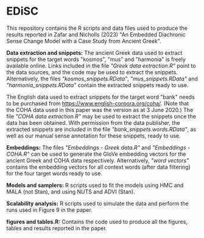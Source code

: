 # EDiSC
This repository contains the R scripts and data files used to produce the results reported in Zafar and Nicholls (2023) "An Embedded Diachronic Sense Change Model with a Case Study from Ancient Greek".

**Data extraction and snippets:** The ancient Greek data used to extract snippets for the target words "kosmos", "mus" and "harmonia" is freely available online. Links included in the file _"Greek data extraction.R"_ point to the data sources, and the code may be used to extract the snippets. Alternatively, the files _"kosmos_snippets.RData"_, _"mus_snippets.RData"_ and _"harmonia_snippets.RData"_ contain the extracted snippets ready to use. 

The English data used to extract snippets for the target word "bank" needs to be purchased from https://www.english-corpora.org/coha/. (Note that the COHA data used in this paper was the version as at 3 June 2020.) The file _"COHA data extraction.R"_ may be used to extract the snippets once the data has been obtained. With permission from the data publisher, the extracted snippets are included in the file _"bank_snippets.words.RData"_, as well as our manual sense annotation for these snippets, ready to use.

**Embeddings:** The files _"Embeddings - Greek data.R"_ and _"Embeddings - COHA.R"_ can be used to generate the GloVe embedding vectors for the ancient Greek and COHA data respectively. Alternatively, _"word vectors"_ contains the embedding vectors for all context words (after data filtering) for the four target words ready to use.

**Models and samplers:** R scripts used to fit the models using HMC and MALA (not Stan), and using NUTS and ADVI (Stan). 

**Scalability analysis:** R scripts used to simulate the data and perform the runs used in Figure 9 in the paper.

**figures and tables.R:** Contains the code used to produce all the figures, tables and results reported in the paper.

